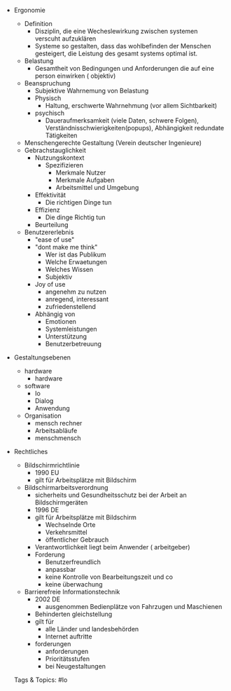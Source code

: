 - Ergonomie
  - Definition
    - Disziplin, die eine Wecheslewirkung zwischen systemen verscuht aufzuklären
    - Systeme so gestalten, dass das wohlbefinden der Menschen gesteigert, die Leistung des gesamt systems optimal ist.
  - Belastung
    - Gesamtheit von Bedingungen und Anforderungen die auf eine person einwirken ( objektiv)
  - Beanspruchung
    - Subjektive Wahrnemung von Belastung
    - Physisch
      - Haltung, erschwerte Wahrnehmung (vor allem Sichtbarkeit)
    - psychisch
      - Daueraufmerksamkeit (viele Daten, schwere Folgen), Verständnisschwierigkeiten(popups), Abhängigkeit
redundate Tätigkeiten
  - Menschengerechte 
Gestaltung
(Verein deutscher Ingenieure)
  - Gebrachstauglichkeit
    - Nutzungskontext
      - Spezifizieren
        - Merkmale Nutzer
        - Merkmale Aufgaben
        - Arbeitsmittel und Umgebung
    - Effektivität
      - Die richtigen Dinge tun
    - Effizienz
      - Die dinge Richtig tun
    - Beurteilung
  - Benutzererlebnis
    - "ease of use"
    - "dont make me think"
      - Wer ist das Publikum
      - Welche Erwaetungen
      - Welches Wissen
      - Subjektiv
    - Joy of use
      - angenehm zu nutzen
      - anregend, interessant
      - zufriedenstellend
    - Abhängig von
      - Emotionen
      - Systemleistungen
      - Unterstützung
      - Benutzerbetreuung
- Gestaltungsebenen
  - hardware
    - hardware
  - software
    - Io
    - Dialog
    - Anwendung
  - Organisation
    - mensch rechner 
    - Arbeitsabläufe
    - menschmensch
- Rechtliches
  - Bildschirmrichtlinie
    - 1990 EU
    - gilt für Arbeitsplätze mit Bildschirm
  - Bildschirmarbeitsverordnung
    - sicherheits und Gesundheitsschutz bei der Arbeit an Bildschirmgeräten
    - 1996 DE
    - gilt für Arbeitsplätze mit Bildschirm
      - Wechselnde Orte
      - Verkehrsmittel
      - öffentlicher Gebrauch
    - Verantwortlichkeit liegt beim Anwender ( arbeitgeber)
    - Forderung
      - Benutzerfreundlich
      - anpassbar
      - keine Kontrolle von Bearbeitungszeit und co
      - keine überwachung
  - Barrierefreie Informationstechnik
    - 2002 DE
      - ausgenommen Bedienplätze  von Fahrzugen und Maschienen
    - Behinderten gleichstellung
    - gilt für 
      - alle Länder und landesbehörden
      - Internet auftritte
    - forderungen
      - anforderungen
      - Prioritätsstufen
      - bei Neugestaltungen

   Tags & Topics:
   #Io